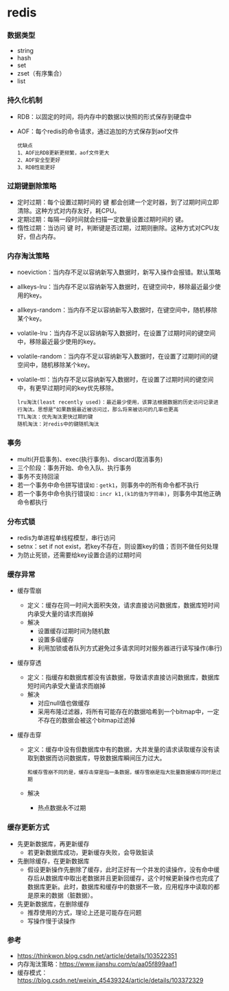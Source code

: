 # redis

### 数据类型

- string
- hash
- set
- zset（有序集合）
- list

### 持久化机制

- RDB：以固定的时间，将内存中的数据以快照的形式保存到硬盘中

- AOF：每个redis的命令请求，通过追加的方式保存到aof文件

  ```
  优缺点
  1、AOF比RDB更新更频繁，aof文件更大
  2、AOF安全型更好
  3、RDB性能更好
  ```

### 过期键删除策略

- 定时过期：每个设置过期时间的 键 都会创建一个定时器，到了过期时间立即清除。这种方式对内存友好，耗CPU。
- 定期过期：每隔一段时间就会扫描一定数量设置过期时间的 键。
- 惰性过期：当访问 键 时，判断键是否过期，过期则删除。这种方式对CPU友好，但占内存。

### 内存淘汰策略

- noeviction：当内存不足以容纳新写入数据时，新写入操作会报错。默认策略

- allkeys-lru：当内存不足以容纳新写入数据时，在键空间中，移除最近最少使用的key。

- allkeys-random：当内存不足以容纳新写入数据时，在键空间中，随机移除某个key。

- volatile-lru：当内存不足以容纳新写入数据时，在设置了过期时间的键空间中，移除最近最少使用的key。

- volatile-random：当内存不足以容纳新写入数据时，在设置了过期时间的键空间中，随机移除某个key。

- volatile-ttl：当内存不足以容纳新写入数据时，在设置了过期时间的键空间中，有更早过期时间的key优先移除。

  ```
  lru淘汰(least recently used)：最近最少使用，该算法根据数据的历史访问记录进行淘汰。思想是“如果数据最近被访问过，那么将来被访问的几率也更高
  TTL淘汰：优先淘汰更快过期的键
  随机淘汰：对redis中的键随机淘汰
  ```

### 事务

- multi(开启事务)、exec(执行事务)、discard(取消事务)
- 三个阶段：事务开始、命令入队、执行事务
- 事务不支持回滚
- 若一个事务中命令拼写错误`如：getk1`，则事务中的所有命令都不执行
- 若一个事务中命令执行错误`如：incr k1,(k1的值为字符串)`，则事务中其他正确命令都执行

### 分布式锁

- redis为单进程单线程模型，串行访问
- setnx：set if not exist，若key不存在，则设置key的值；否则不做任何处理
- 为防止死锁，还需要给key设置合适的过期时间

### 缓存异常

- 缓存雪崩

  - 定义：缓存在同一时间大面积失效，请求直接访问数据库，数据库短时间内承受大量的请求而崩掉
  - 解决
    - 设置缓存过期时间为随机数
    - 设置多级缓存
    - 利用加锁或者队列方式避免过多请求同时对服务器进行读写操作(串行)

- 缓存穿透

  - 定义：指缓存和数据库都没有该数据，导致请求直接访问数据库，数据库短时间内承受大量请求而崩掉
  - 解决
    - 对应null值也做缓存
    - 采用布隆过滤器，将所有可能存在的数据哈希到一个bitmap中，一定不存在的数据会被这个bitmap过滤掉

- 缓存击穿

  - 定义：缓存中没有但数据库中有的数据，大并发量的请求读取缓存没有读取到数据而访问数据库，导致数据库瞬间压力过大。

    ```
    和缓存雪崩不同的是，缓存击穿是指一条数据，缓存雪崩是指大批量数据缓存同时是过期
    ```

  - 解决

    - 热点数据永不过期

### 缓存更新方式

- 先更新数据库，再更新缓存
  - 若更新数据库成功，更新缓存失败，会导致脏读
- 先删除缓存，在更新数据库
  - 假设更新操作先删除了缓存，此时正好有一个并发的读操作，没有命中缓存后从数据库中取出老数据并且更新回缓存，这个时候更新操作也完成了数据库更新。此时，数据库和缓存中的数据不一致，应用程序中读取的都是原来的数据（脏数据）。
- 先更新数据库，在删除缓存
  - 推荐使用的方式，理论上还是可能存在问题
  - 写操作慢于读操作

### 参考

- https://thinkwon.blog.csdn.net/article/details/103522351
- 内存淘汰策略：https://www.jianshu.com/p/aa05f899aaf1
- 缓存模式：https://blog.csdn.net/weixin_45439324/article/details/103372329